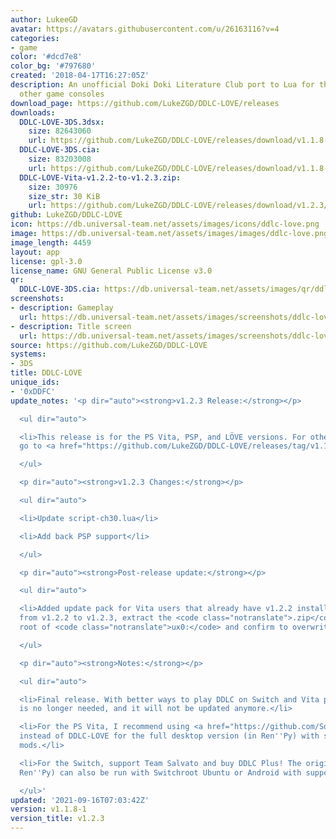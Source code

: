 ```yaml
---
author: LukeeGD
avatar: https://avatars.githubusercontent.com/u/26163116?v=4
categories:
- game
color: '#dcd7e8'
color_bg: '#797680'
created: '2018-04-17T16:27:05Z'
description: An unofficial Doki Doki Literature Club port to Lua for the PS Vita and
  other game consoles
download_page: https://github.com/LukeZGD/DDLC-LOVE/releases
downloads:
  DDLC-LOVE-3DS.3dsx:
    size: 82643060
    url: https://github.com/LukeZGD/DDLC-LOVE/releases/download/v1.1.8-1/DDLC-LOVE-43cecfd.3dsx
  DDLC-LOVE-3DS.cia:
    size: 83203008
    url: https://github.com/LukeZGD/DDLC-LOVE/releases/download/v1.1.8-1/DDLC-LOVE-43cecfd.cia
  DDLC-LOVE-Vita-v1.2.2-to-v1.2.3.zip:
    size: 30976
    size_str: 30 KiB
    url: https://github.com/LukeZGD/DDLC-LOVE/releases/download/v1.2.3/DDLC-LOVE-Vita-v1.2.2-to-v1.2.3.zip
github: LukeZGD/DDLC-LOVE
icon: https://db.universal-team.net/assets/images/icons/ddlc-love.png
image: https://db.universal-team.net/assets/images/images/ddlc-love.png
image_length: 4459
layout: app
license: gpl-3.0
license_name: GNU General Public License v3.0
qr:
  DDLC-LOVE-3DS.cia: https://db.universal-team.net/assets/images/qr/ddlc-love-3ds-cia.png
screenshots:
- description: Gameplay
  url: https://db.universal-team.net/assets/images/screenshots/ddlc-love/gameplay.png
- description: Title screen
  url: https://db.universal-team.net/assets/images/screenshots/ddlc-love/title-screen.png
source: https://github.com/LukeZGD/DDLC-LOVE
systems:
- 3DS
title: DDLC-LOVE
unique_ids:
- '0xDDFC'
update_notes: '<p dir="auto"><strong>v1.2.3 Release:</strong></p>

  <ul dir="auto">

  <li>This release is for the PS Vita, PSP, and LÖVE versions. For other systems,
  go to <a href="https://github.com/LukeZGD/DDLC-LOVE/releases/tag/v1.1.9">v1.1.9</a></li>

  </ul>

  <p dir="auto"><strong>v1.2.3 Changes:</strong></p>

  <ul dir="auto">

  <li>Update script-ch30.lua</li>

  <li>Add back PSP support</li>

  </ul>

  <p dir="auto"><strong>Post-release update:</strong></p>

  <ul dir="auto">

  <li>Added update pack for Vita users that already have v1.2.2 installed. To update
  from v1.2.2 to v1.2.3, extract the <code class="notranslate">.zip</code> to the
  root of <code class="notranslate">ux0:</code> and confirm to overwrite files.</li>

  </ul>

  <p dir="auto"><strong>Notes:</strong></p>

  <ul dir="auto">

  <li>Final release. With better ways to play DDLC on Switch and Vita platforms, DDLC-LOVE
  is no longer needed, and it will not be updated anymore.</li>

  <li>For the PS Vita, I recommend using <a href="https://github.com/SonicMastr/Doki-Doki-Literature-Club-Vita">Doki-Doki-Literature-Club-Vita</a>
  instead of DDLC-LOVE for the full desktop version (in Ren''Py) with support for
  mods.</li>

  <li>For the Switch, support Team Salvato and buy DDLC Plus! The original DDLC (in
  Ren''Py) can also be run with Switchroot Ubuntu or Android with support for mods.</li>

  </ul>'
updated: '2021-09-16T07:03:42Z'
version: v1.1.8-1
version_title: v1.2.3
---
```

